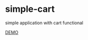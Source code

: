 # simple-cart

simple application with cart functional

[DEMO](http://usmanaav.github.io/simple-cart)
